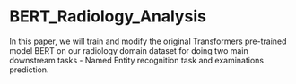 # BERT_Radiology_Analysis
In this paper, we will train and modify the original Transformers pre-trained model BERT on our radiology domain dataset for doing two main downstream tasks - Named Entity recognition task and examinations prediction.
